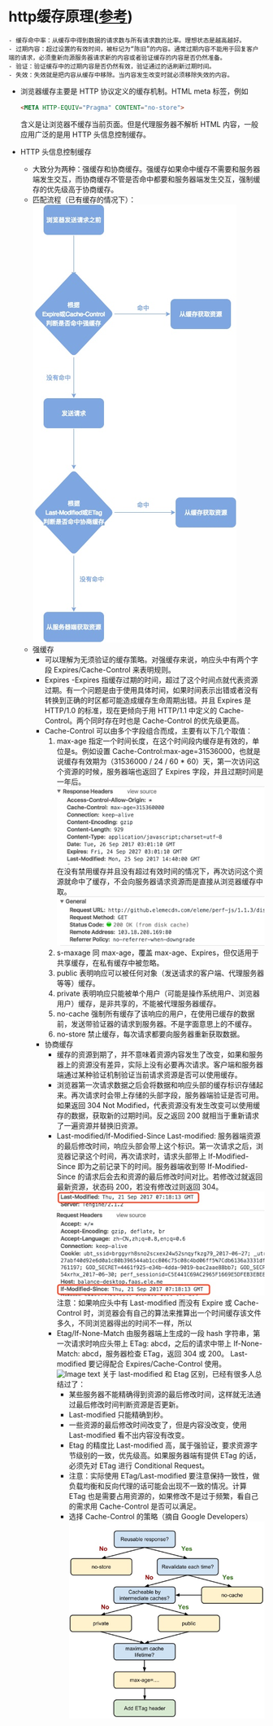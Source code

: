 # http缓存原理([参考](http://web.jobbole.com/92773/))

    - 缓存命中率：从缓存中得到数据的请求数与所有请求数的比率。理想状态是越高越好。
    - 过期内容：超过设置的有效时间，被标记为“陈旧”的内容。通常过期内容不能用于回复客户端的请求，必须重新向源服务器请求新的内容或者验证缓存的内容是否仍然准备。
    - 验证：验证缓存中的过期内容是否仍然有效，验证通过的话刷新过期时间。
    - 失效：失效就是把内容从缓存中移除。当内容发生改变时就必须移除失效的内容。

- 浏览器缓存主要是 HTTP 协议定义的缓存机制。HTML meta 标签，例如
    ```html
    <META HTTP-EQUIV="Pragma" CONTENT="no-store">
    ```
    含义是让浏览器不缓存当前页面。但是代理服务器不解析 HTML 内容，一般应用广泛的是用 HTTP 头信息控制缓存。

- HTTP 头信息控制缓存
    - 大致分为两种：强缓存和协商缓存。强缓存如果命中缓存不需要和服务器端发生交互，而协商缓存不管是否命中都要和服务器端发生交互，强制缓存的优先级高于协商缓存。
    - 匹配流程（已有缓存的情况下）：
        ![Image text](../image/readme/d17d2c5aa49362038ed93bec78e49a08.jpg)
  - 强缓存
    - 可以理解为无须验证的缓存策略。对强缓存来说，响应头中有两个字段 Expires/Cache-Control 来表明规则。
    - Expires
        -Expires 指缓存过期的时间，超过了这个时间点就代表资源过期。有一个问题是由于使用具体时间，如果时间表示出错或者没有转换到正确的时区都可能造成缓存生命周期出错。并且 Expires 是 HTTP/1.0 的标准，现在更倾向于用 HTTP/1.1 中定义的 Cache-Control。两个同时存在时也是 Cache-Control 的优先级更高。
    - Cache-Control 可以由多个字段组合而成，主要有以下几个取值：
        1. max-age 指定一个时间长度，在这个时间段内缓存是有效的，单位是s。例如设置 Cache-Control:max-age=31536000，也就是说缓存有效期为（31536000 / 24 / 60 * 60）天，第一次访问这个资源的时候，服务器端也返回了 Expires 字段，并且过期时间是一年后。
        ![Image text](../image/readme/3738d047bb1e4b8cd11d815c486cd02b.jpg)
        在没有禁用缓存并且没有超过有效时间的情况下，再次访问这个资源就命中了缓存，不会向服务器请求资源而是直接从浏览器缓存中取。
        ![Image text](../image/readme/421814a1ffce3ca293ce40f87a6a1295.jpg)
        1. s-maxage 同 max-age，覆盖 max-age、Expires，但仅适用于共享缓存，在私有缓存中被忽略。
        2. public 表明响应可以被任何对象（发送请求的客户端、代理服务器等等）缓存。
        3. private 表明响应只能被单个用户（可能是操作系统用户、浏览器用户）缓存，是非共享的，不能被代理服务器缓存。
        4. no-cache 强制所有缓存了该响应的用户，在使用已缓存的数据前，发送带验证器的请求到服务器。不是字面意思上的不缓存。
        5. no-store 禁止缓存，每次请求都要向服务器重新获取数据。
    - 协商缓存
        - 缓存的资源到期了，并不意味着资源内容发生了改变，如果和服务器上的资源没有差异，实际上没有必要再次请求。客户端和服务器端通过某种验证机制验证当前请求资源是否可以使用缓存。
        - 浏览器第一次请求数据之后会将数据和响应头部的缓存标识存储起来。再次请求时会带上存储的头部字段，服务器端验证是否可用。如果返回 304 Not Modified，代表资源没有发生改变可以使用缓存的数据，获取新的过期时间。反之返回 200 就相当于重新请求了一遍资源并替换旧资源。
        - Last-modified/If-Modified-Since
        Last-modified: 服务器端资源的最后修改时间，响应头部会带上这个标识。第一次请求之后，浏览器记录这个时间，再次请求时，请求头部带上 If-Modified-Since 即为之前记录下的时间。服务器端收到带 If-Modified-Since 的请求后会去和资源的最后修改时间对比。若修改过就返回最新资源，状态码 200，若没有修改过则返回 304。
        ![Image text](../image/readme/9d1163c68c51a121c5085af4d90f5e10.jpg)
        注意：如果响应头中有 Last-modified 而没有 Expire 或 Cache-Control 时，浏览器会有自己的算法来推算出一个时间缓存该文件多久，不同浏览器得出的时间不一样，所以
        - Etag/If-None-Match
        由服务器端上生成的一段 hash 字符串，第一次请求时响应头带上 ETag: abcd，之后的请求中带上 If-None-Match: abcd，服务器检查 ETag，返回 304 或 200。 Last-modified 要记得配合 Expires/Cache-Control 使用。
        ![Image text](../image/readme/1f11c9b4f4f9235804a94e388e9ee7e1)
        关于 last-modified 和 Etag 区别，已经有很多人总结过了：
            - 某些服务器不能精确得到资源的最后修改时间，这样就无法通过最后修改时间判断资源是否更新。
            - Last-modified 只能精确到秒。
            - 一些资源的最后修改时间改变了，但是内容没改变，使用 Last-modified 看不出内容没有改变。
            - Etag 的精度比 Last-modified 高，属于强验证，要求资源字节级别的一致，优先级高。如果服务器端有提供 ETag 的话，必须先对 ETag 进行 Conditional Request。
            - 注意：实际使用 ETag/Last-modified 要注意保持一致性，做负载均衡和反向代理的话可能会出现不一致的情况。计算 ETag 也是需要占用资源的，如果修改不是过于频繁，看自己的需求用 Cache-Control 是否可以满足。
            - 选择 Cache-Control 的策略（摘自 Google Developers）
            ![Image text](../image/readme/c0306673e0b62313a6002b9658bcac87.jpg)